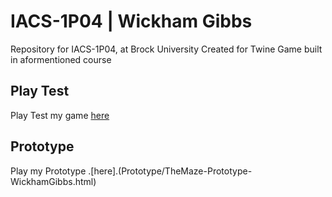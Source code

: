 # IACS-1P04 | Wickham Gibbs
Repository for IACS-1P04, at Brock University
Created for Twine Game built in aformentioned course

## Play Test

Play Test my game [here]()

## Prototype

Play my Prototype .[here].(Prototype/TheMaze-Prototype-WickhamGibbs.html)

